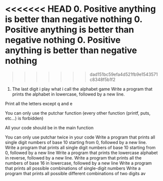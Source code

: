 <<<<<<< HEAD
0. Positive anything is better than negative nothing
0. Positive anything is better than negative nothing
0. Positive anything is better than negative nothing
=======

>>>>>>> dad151bc59efa4d521fb9e1543571c8348f5b1f2
1. The last digit
i play what i call the alphabet game
Write a program that prints the alphabet in lowercase, followed by a new line.



Print all the letters except q and e

You can only use the putchar function (every other function (printf, puts, etc…) is forbidden)

All your code should be in the main function

You can only use putchar twice in your code
Write a program that prints all single digit numbers of base 10 starting from 0, followed by a new line.
Write a program that prints all single digit numbers of base 10 starting from 0, followed by a new line
Write a program that prints the lowercase alphabet in reverse, followed by a new line.
Write a program that prints all the numbers of base 16 in lowercase, followed by a new line
Write a program that prints all possible combinations of single-digit numbers
Write a program that prints all possible different combinations of two digits
av
